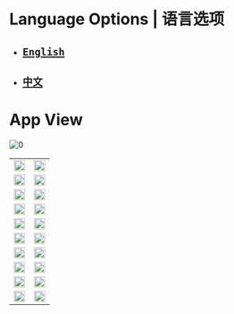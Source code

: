 # Language Options | 语言选项

- ## [`English`](README_en.md)
- ## [`中文`](README_zh.md)

# App View
![0](https://github.com/Thisal-D/PyTube-Downloader/assets/93121062/b2079262-0d1c-4bd0-9b33-7cc16c9173ce)

<table width="100%">
  <tr>
    <td align="center">
      <img src="https://github.com/Thisal-D/PyTube-Downloader/assets/93121062/e57acd23-cbdc-446e-86ed-b5d08f5ce9e1" width="100%" />
    </td>
    <td align="center">
      <img src="https://github.com/Thisal-D/PyTube-Downloader/assets/93121062/7aea8c67-669f-4ee6-af45-7ea6e3b92019" width="100%" />
    </td>
  </tr>
  <tr>
    <td align="center">
      <img src="https://github.com/Thisal-D/PyTube-Downloader/assets/93121062/fbf086cb-e90c-499e-b63e-9f8a9515c014" width="100%" />
    </td>
    <td align="center">
      <img src="https://github.com/Thisal-D/PyTube-Downloader/assets/93121062/b209e21d-afe0-4dd6-a776-95a1fc0a1062" width="100%" />
    </td>
  </tr>
  <tr>
    <td align="center">
      <img src="https://github.com/Thisal-D/PyTube-Downloader/assets/93121062/6622a7d4-7b23-41b6-abba-4d55ff2d58cd" width="100%" />
    </td>
    <td align="center">
      <img src="https://github.com/Thisal-D/PyTube-Downloader/assets/93121062/5402f15b-ec81-4abc-b4ed-9d8c389ac03f" width="100%" />
    </td>
  </tr>
  <tr>
    <td align="center">
      <img src="https://github.com/Thisal-D/PyTube-Downloader/assets/93121062/09afa896-1739-4ec0-bf2e-10633b2ee066" width="100%" />
    </td>
    <td align="center">
      <img src="https://github.com/Thisal-D/PyTube-Downloader/assets/93121062/1d197f08-77eb-4e3e-85e2-450de5497db1" width="100%" />
    </td>
  </tr>
  <tr>
    <td align="center">
      <img src="https://github.com/Thisal-D/PyTube-Downloader/assets/93121062/ea13e3c1-3397-4af7-ba8e-09cdc0f0eda5" width="100%" />
    </td>
    <td align="center">
      <img src="https://github.com/Thisal-D/PyTube-Downloader/assets/93121062/6aa20ae2-fe27-4d32-9997-590fe6453c38" width="100%" />
    </td>
  </tr>
  <tr>
    <td align="center">
      <img src="https://github.com/Thisal-D/PyTube-Downloader/assets/93121062/7a8a00f2-6165-4379-8316-51d90b3e0747" width="100%" />
    </td>
    <td align="center">
      <img src="https://github.com/Thisal-D/PyTube-Downloader/assets/93121062/4e30da72-b615-4d3a-baac-a986965ab8f9" width="100%" />
    </td>
  </tr>
  <tr>
    <td align="center">
      <img src="https://github.com/Thisal-D/PyTube-Downloader/assets/93121062/53ce24af-6224-4d7b-b1a4-3a52b436ec0d" width="100%" />
    </td>
    <td align="center">
      <img src="https://github.com/Thisal-D/PyTube-Downloader/assets/93121062/2741bc3d-8b9a-4763-b4ee-987b0476015e" width="100%" />
    </td>
  </tr>
  <tr>
    <td align="center">
      <img src="https://github.com/Thisal-D/PyTube-Downloader/assets/93121062/501763ad-e30f-4916-9a66-f9b8a80f2052" width="100%" />
    </td>
    <td align="center">
      <img src="https://github.com/Thisal-D/PyTube-Downloader/assets/93121062/a85491e9-189c-4e60-ad51-3c4241931e0a" width="100%" />
    </td>
  </tr>
  <tr>
    <td align="center">
      <img src="https://github.com/Thisal-D/PyTube-Downloader/assets/93121062/a7d2ca37-289b-41f4-b01f-21cc915f7e0a" width="100%" />
    </td>
    <td align="center">
      <img src="https://github.com/Thisal-D/PyTube-Downloader/assets/93121062/4c87c165-1b32-4053-99b6-f3087cf145e8" width="100%" />
    </td>
  </tr>
  <tr>
    <td align="center">
      <img src="https://github.com/Thisal-D/PyTube-Downloader/assets/93121062/1f8b6280-4bd3-469e-aace-12ddc1d645b8" width="100%" />
    </td>
    <td align="center">
      <img src="https://github.com/Thisal-D/PyTube-Downloader/assets/93121062/6d192edb-999b-4fdd-838b-0e2ecddf2df1" width="100%" />
    </td>
  </tr>
</table>
